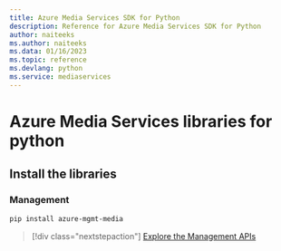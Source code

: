```yaml
---
title: Azure Media Services SDK for Python
description: Reference for Azure Media Services SDK for Python
author: naiteeks
ms.author: naiteeks
ms.data: 01/16/2023
ms.topic: reference
ms.devlang: python
ms.service: mediaservices
---
```

# Azure Media Services libraries for python

## Install the libraries


### Management

```bash
pip install azure-mgmt-media
```
> [!div class="nextstepaction"]
> [Explore the Management APIs](/python/api/overview/azure/mediaservices/management)